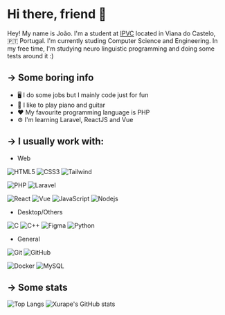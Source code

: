 # Hi there, friend 👋

Hey! My name is João. I'm a student at [IPVC](https://www.ipvc.pt) located in Viana do Castelo, 🇵🇹 Portugal. I'm currently studing Computer Science and Engineering.
In my free time, I'm studying neuro linguistic programming and doing some tests around it :)

## → Some boring info
- 🖥 I do some jobs but I mainly code just for fun
- 🎹 I like to play piano and guitar
- ❤️ My favourite programming language is PHP
- ⚙️ I'm learning Laravel, ReactJS and Vue

## → I usually work with:

- Web
  
![HTML5](https://img.shields.io/badge/-HTML5-E34F26?style=flat-square&logo=html5&logoColor=white)
![CSS3](https://img.shields.io/badge/-CSS3-1572B6?style=flat-square&logo=css3)
![Tailwind](https://img.shields.io/badge/-Tailwind-black?style=flat-square&logo=tailwindcss)

![PHP](https://img.shields.io/badge/-PHP-black?style=flat-square&logo=php)
![Laravel](https://img.shields.io/badge/-Laravel-black?style=flat-square&logo=Laravel)

![React](https://img.shields.io/badge/-React-black?style=flat-square&logo=react)
![Vue](https://img.shields.io/badge/-Vue-black?style=flat-square&logo=vuejs)
![JavaScript](https://img.shields.io/badge/-JavaScript-black?style=flat-square&logo=javascript)
![Nodejs](https://img.shields.io/badge/-Nodejs-black?style=flat-square&logo=Node.js)

- Desktop/Others
  
![C](https://img.shields.io/badge/-C-00599C?style=flat-square&logo=c)
![C++](https://img.shields.io/badge/-C++-00599C?style=flat-square&logo=c)
![Figma](https://img.shields.io/badge/-Figma-black?style=flat-square&logo=figma)
![Python](https://img.shields.io/badge/-Python-black?style=flat-square&logo=python)

- General

![Git](https://img.shields.io/badge/-Git-black?style=flat-square&logo=git)
![GitHub](https://img.shields.io/badge/-GitHub-181717?style=flat-square&logo=github)

![Docker](https://img.shields.io/badge/-Docker-black?style=flat-square&logo=docker)
![MySQL](https://img.shields.io/badge/-MySQL-black?style=flat-square&logo=mysql)

## → Some stats

![Top Langs](https://github-readme-stats.vercel.app/api/top-langs/?username=xurape&theme=dracula&show_icons=true&count_private=true)
![Xurape's GitHub stats](https://github-readme-stats.vercel.app/api?username=xurape&theme=dracula&show_icons=true&count_private=true)
